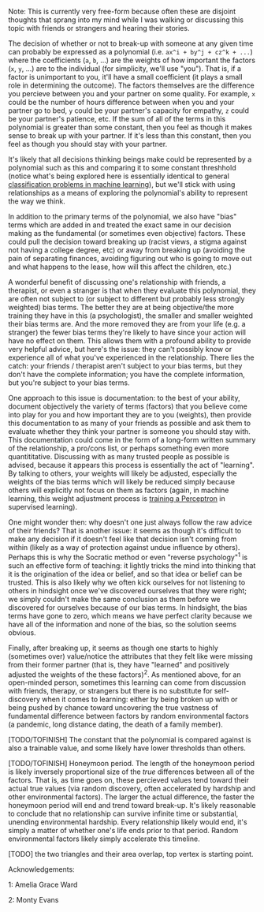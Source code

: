 Note: This is currently very free-form because often these are disjoint thoughts that sprang into my mind while I was walking or discussing this topic with friends or strangers and hearing their stories. 

The decision of whether or not to break-up with someone at any given time can probably be expressed as a polynomial (i.e. `ax^i + by^j + cz^k + ...`) where the coefficients (`a`, `b`, ...) are the weights of how important the factors (`x`, `y`, ...) are to the individual (for simplicity, we'll use "you"). That is, if a factor is unimportant to you, it'll have a small coefficient (it plays a small role in determining the outcome). The factors themselves are the difference you percieve between you and your partner on some quality. For example, `x` could be the number of hours difference between when you and your partner go to bed, `y` could be your partner's capacity for empathy, `z` could be your partner's patience, etc. If the sum of all of the terms in this polynomial is greater than some constant, then you feel as though it makes sense to break up with your partner. If it's less than this constant, then you feel as though you should stay with your partner. 

It's likely that all decisions thinking beings make could be represented by a polynomial such as this and comparing it to some constant threshhold (notice what's being explored here is essentially identical to general [classification problems in machine learning](https://www.toptal.com/machine-learning/machine-learning-theory-an-introductory-primer)), but we'll stick with using relationships as a means of exploring the polynomial's ability to represent the way we think.

In addition to the primary terms of the polynomial, we also have "bias" terms which are added in and treated the exact same in our decision making as the fundamental (or sometimes even objective) factors. These could pull the decision toward breaking up (racist views, a stigma against not having a college degree, etc) or away from breaking up (avoiding the pain of separating finances, avoiding figuring out who is going to move out and what happens to the lease, how will this affect the children, etc.) 

A wonderful benefit of discussing one's relationship with friends, a therapist, or even a stranger is that when they evaluate this polynomial, they are often not subject to (or subject to different but probably less strongly weighted) bias terms. The better they are at being objective/the more training they have in this (a psychologist), the smaller and smaller weighted their bias terms are. And the more removed they are from your life (e.g. a stranger) the fewer bias terms they're likely to have since your action will have no effect on them. This allows them with a profound ability to provide very helpful advice, but here's the issue: they can't possibly know or experience all of what you've experienced in the relationship. There lies the catch: your friends / therapist aren't subject to your bias terms, but they don't have the complete information; you have the complete information, but you're subject to your bias terms. 

One approach to this issue is documentation: to the best of your ability, document objectively the variety of terms (factors) that you believe come into play for you and how important they are to you (weights), then provide this documentation to as many of your friends as possible and ask them to evaluate whether they think your partner is someone you should stay with. This documentation could come in the form of a long-form written summary of the relationship, a pro/cons list, or perhaps something even more quantititative. Discussing with as many trusted people as possible is advised, because it appears this process is essentially the act of "learning". By talking to others, your weights will likely be adjusted, especially the weights of the bias terms which will likely be reduced simply because others will explicitly not focus on them as factors (again, in machine learning, this weight adjustment process is [training a Perceptron](https://www.toptal.com/machine-learning/an-introduction-to-deep-learning-from-perceptrons-to-deep-networks) in supervised learning).

One might wonder then: why doesn't one just always follow the raw advice of their friends? That is another issue: it seems as though it's difficult to make any decision if it doesn't feel like that decision isn't coming from within (likely as a way of protection against undue influence by others). Perhaps this is why the Socratic method or even "reverse psychology"<sup>1</sup> is such an effective form of teaching: it lightly tricks the mind into thinking that it is the origination of the idea or belief, and so that idea or belief can be trusted. This is also likely why we often kick ourselves for not listening to others in hindsight once we've discovered ourselves that they were right; we simply couldn't make the same conclusion as them before we discovered for ourselves because of our bias terms. In hindsight, the bias terms have gone to zero, which means we have perfect clarity because we have all of the information and none of the bias, so the solution seems obvious.

Finally, after breaking up, it seems as though one starts to highly (sometimes over) value/notice the attributes that they felt like were missing from their former partner (that is, they have "learned" and positively adjusted the weights of the these factors)<sup>2</sup>. As mentioned above, for an open-minded person, sometimes this learning can come from discussion with friends, therapy, or strangers but there is no substitute for self-discovery when it comes to learning: either by being broken up with or being pushed by chance toward uncovering the true vastness of fundamental difference between factors by random environmental factors (a pandemic, long distance dating, the death of a family member). 

[TODO/TOFINISH] The constant that the polynomial is compared against is also a trainable value, and some likely have lower thresholds than others. 

[TODO/TOFINISH] Honeymoon period. The length of the honeymoon period is likely inversely proportional size of the _true_ differences between all of the factors. That is, as time goes on, these percieved values tend toward their actual true values (via random discovery, often accelerated by hardship and other environmental factors). The larger the actual difference, the faster the honeymoon period will end and trend toward break-up. It's likely reasonable to conclude that no relationship can survive infinite time or substantial, unending environmental hardship. Every relationship likely would end, it's simply a matter of whether one's life ends prior to that period. Random environmental factors likely simply accelerate this timeline. 

[TODO] the two triangles and their area overlap, top vertex is starting point. 

Acknowledgements:

1: Amelia Grace Ward

2: Monty Evans

